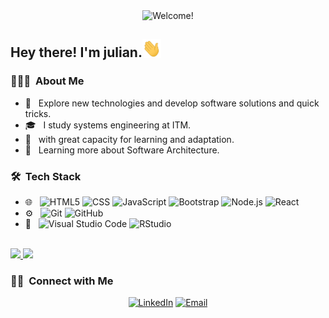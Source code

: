 
<div align="center" width="50">

<img src="https://i.imgur.com/dTYwdG1.gif" alt="Welcome!" width="300"/>

</div>
<h2> Hey there! I'm julian.<img src="https://github.com/ABSphreak/ABSphreak/blob/master/gifs/Hi.gif" width="30px"></h2>

<h3> 👨🏻‍💻 &nbsp;About Me </h3>

- 🤔 &nbsp; Explore new technologies and develop software solutions and quick tricks.
- 🎓 &nbsp; I study systems engineering at ITM.
- 💼 &nbsp; with great capacity for learning and adaptation.
- 🌱 &nbsp; Learning more about Software Architecture.

<h3> 🛠 &nbsp;Tech Stack</h3>

- 🌐 &nbsp;
  ![HTML5](https://img.shields.io/badge/-HTML5-333333?style=flat&logo=HTML5)
  ![CSS](https://img.shields.io/badge/-CSS-333333?style=flat&logo=CSS3&logoColor=1572B6)
  ![JavaScript](https://img.shields.io/badge/-JavaScript-333333?style=flat&logo=javascript)
  ![Bootstrap](https://img.shields.io/badge/-Bootstrap-333333?style=flat&logo=bootstrap&logoColor=563D7C)
  ![Node.js](https://img.shields.io/badge/-Node.js-333333?style=flat&logo=node.js)
  ![React](https://img.shields.io/badge/-React-333333?style=flat&logo=react)
- ⚙️ &nbsp;
  ![Git](https://img.shields.io/badge/-Git-333333?style=flat&logo=git)
  ![GitHub](https://img.shields.io/badge/-GitHub-333333?style=flat&logo=github)
- 🔧 &nbsp;
  ![Visual Studio Code](https://img.shields.io/badge/-Visual%20Studio%20Code-333333?style=flat&logo=visual-studio-code&logoColor=007ACC)
  ![RStudio](https://img.shields.io/badge/-RStudio-333333?style=flat&logo=rstudio)


<br/>

<a href="https://github.com/AVS1508">
  <img height="180em" src="https://github-readme-stats.vercel.app/api?username=AVS1508&theme=buefy&show_icons=true" />
  <img height="180em" src="https://github-readme-stats.vercel.app/api/top-langs/?username=AVS1508&theme=buefy&layout=compact" />
</a>

<br/>

<h3> 🤝🏻 &nbsp;Connect with Me </h3>

<p align="center">
</a>
<a href="https://www.linkedin.com/in/julian-david-gallo-84437a208/"><img width="70px" alt="LinkedIn" src="https://i.pinimg.com/originals/de/b4/6f/deb46f02a59e3b3a2aa58fac16290d63.gif"></a>
<a href="mailto:avsingh@umass.edu"><img alt="Email" src="[https://img.shields.io/badge/Email-avsingh@umass.edu-blue?style=flat-square&logo=gmail](https://img.shields.io/badge/-GMAIL-D14836?style=for-the-badge&logo=gmail&logoColor=white)](mailto:aalston9@gmail.com)"></a>
</p>
